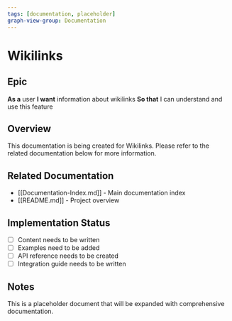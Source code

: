 ```yaml
---
tags: [documentation, placeholder]
graph-view-group: Documentation
---
```


# Wikilinks

## Epic
**As a** user
**I want** information about wikilinks
**So that** I can understand and use this feature

## Overview

This documentation is being created for Wikilinks. Please refer to the related documentation below for more information.

## Related Documentation

- [[Documentation-Index.md]] - Main documentation index
- [[README.md]] - Project overview

## Implementation Status

- [ ] Content needs to be written
- [ ] Examples need to be added
- [ ] API reference needs to be created
- [ ] Integration guide needs to be written

## Notes

This is a placeholder document that will be expanded with comprehensive documentation.
